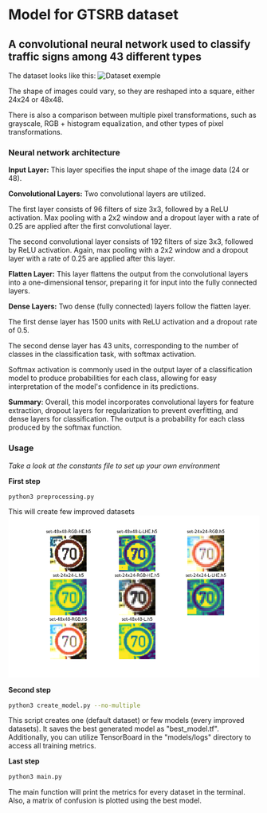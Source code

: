# Model for GTSRB dataset
## A convolutional neural network used to classify traffic signs among 43 different types

The dataset looks like this:
![Dataset exemple](https://www.researchgate.net/publication/343758119/figure/fig1/AS:963538231234571@1606736824148/Example-images-from-the-GTSRB-dataset-Identifying-the-class-of-traffic-signs-in-the.jpg)

The shape of images could vary, so they are reshaped into a square, either 24x24 or 48x48.

There is also a comparison between multiple pixel transformations, such as grayscale, RGB + histogram equalization, and other types of pixel transformations.


### Neural network architecture
__Input Layer:__
This layer specifies the input shape of the image data (24 or 48).

__Convolutional Layers:__
Two convolutional layers are utilized.

The first layer consists of 96 filters of size 3x3, followed by a ReLU activation. Max pooling with a 2x2 window and a dropout layer with a rate of 0.25 are applied after the first convolutional layer. 

The second convolutional layer consists of 192 filters of size 3x3, followed by ReLU activation. Again, max pooling with a 2x2 window and a dropout layer with a rate of 0.25 are applied after this layer.

__Flatten Layer:__
This layer flattens the output from the convolutional layers into a one-dimensional tensor, preparing it for input into the fully connected layers.

__Dense Layers:__
Two dense (fully connected) layers follow the flatten layer.

The first dense layer has 1500 units with ReLU activation and a dropout rate of 0.5.

The second dense layer has 43 units, corresponding to the number of classes in the classification task, with softmax activation.

Softmax activation is commonly used in the output layer of a classification model to produce probabilities for each class, allowing for easy interpretation of the model's confidence in its predictions.

__Summary__:
Overall, this model incorporates convolutional layers for feature extraction, dropout layers for regularization to prevent overfitting, and dense layers for classification.
The output is a probability for each class produced by the softmax function.

### Usage
_Take a look at the constants file to set up your own environment_

__First step__
```sh
python3 preprocessing.py
```
This will create few improved datasets
![new datasets](https://raw.githubusercontent.com/Armandase/models/main/gtsrb/tools/differents_dataset.png)

__Second step__
```sh
python3 create_model.py --no-multiple
```
This script creates one (default dataset) or few models (every improved datasets).
It saves the best generated model as "best_model.tf". Additionally, you can utilize TensorBoard in the "models/logs" directory to access all training metrics.

__Last step__
```sh
python3 main.py
```
The main function will print the metrics for every dataset in the terminal.
Also, a matrix of confusion is plotted using the best model.


